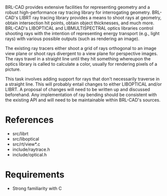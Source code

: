 BRL-CAD provides extensive facilities for representing geometry and a
robust high-performance ray tracing library for interrogating geometry.
BRL-CAD's LIBRT ray tracing library provides a means to shoot rays at
geometry, obtain intersection hit points, obtain object thicknesses, and
much more. BRL-CAD's LIBOPTICAL and LIBMULTISPECTRAL optics libraries
control shooting rays with the intention of representing energy
transport (e.g., light rays) with various possible outputs (such as
rendering an image).

The existing ray tracers either shoot a grid of rays orthogonal to an
image view plane or shoot rays divergent to a view plane for perspective
images. The rays travel in a straight line until they hit something
whereupon the optics library is called to calculate a color, usually for
rendering pixels of a picture.

This task involves adding support for rays that don't necessarily
traverse in a straight line. This will probably entail changes to either
LIBOPTICAL and/or LIBRT. A proposal of changes will need to be written
up and discussed beforehand. Any implementation of ray bending should be
consistent with the existing API and will need to be maintainable within
BRL-CAD's sources.

# References

-   src/librt
-   src/liboptical
-   src/rt/view\*.c
-   include/raytrace.h
-   include/optical.h

# Requirements

-   Strong familiarity with C